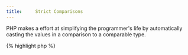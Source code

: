 ```yaml
---
title:     Strict Comparisons
---
```


PHP makes a effort at simplifying the programmer's life by automatically casting the values in a comparison to a comparable type. 

{% highlight php %}
<?php
$x = 0;
if ($x == false) { /* doSomething */ }

{% endhighlight %}


##### Frequent Error

Here, equating `0` to `false` seems quite natural. Under the hood, PHP does turn the integer `0` to its boolean equivalent, which is `false`. The comparison then succeeds. 

{% highlight php %}
<?php
$x = strpos('abc', 'a');
if ($x == false) { /* process error */ } else { /* process finding */}

{% endhighlight %}

Things gets a little more confusing when some information is carried by the type of the value. Here, `strpos` will return `false` if it can't find the needle (`'a'`) in the haystack (`'abc'`). But it will also return `0` if it finds the needle in the first position, which is indexed with 0. 

###### Security Error

The loose equations `==` and `!=` are also a weakness when dealing with passwords. Usually, passwords are not compared directly, but after hashing, using methods like haval, tiger or ripemd128 (Older code may rely on MD5, SHA1 or CRC32). All those hash are strings, containing numbers and letters.

{% highlight php %}
<?php
echo hash('ripemd128','315655854',false);
// 0e251331818775808475952406672980

{% endhighlight %}

When the hash value starts with an `0e`, and is compared using `==` and `!=`, then PHP will first convert the operands to integers before comparing them. This will turn both operands to 0, and even if the strings are not identical, the comparison will conclude so, leaving the application wide open to untrusted users.

{% highlight php %}
<?php
if (hash('ripemd128','315655854',false) == "0e123") {
	print "Matched\n";
};

{% endhighlight %}


###### Recommendations

The recommendation is to use the strict comparison operators `===` or `!==` by default, anywhere there is no good reason to use `==` or `!=`. Always compare the returned value to `false` or `true` explicitly.

As for password related operations, it is also recommended to use the `password_hash()` and `password_verify()` functions.


### Rule Details

This rule targets conditionals that don't compare results with `===` or `!==` to `false` or `true`.

Here is a list of PHP native functions that require strict comparison: 

* `array_search()`
* `collator_compare()`
* `collator_get_sort_key()`
* `current()`
* `fgetc()`
* `file_get_contents()`
* `file_put_contents()`
* `iconv_strpos()`
* `iconv_strrpos()`
* `imagecolorallocate()`
* `imagecolorallocatealpha()`
* `mb_strlen()`
* `next()`
* `pcntl_getpriority()`
* `preg_match()`
* `preg_match_all()`
* `prev()`
* `readdir()`
* `stripos()`
* `strpos()`
* `strripos()`
* `strrpos()`
* `strtok()`

The following code is considered a warning:

{% highlight php %}
<?php
// implicit comparisons
if (strpos('abc', 'a')) {}

// weak comparisons
if (stripos('abc', 'a') == false) {}
if (strrpos('abc', 'a') == 2) {}

// weak and implicit comparisons
if ($res = preg_match('/abc/', $a)) {}

{% endhighlight %}{: .warning }


The following patterns are considered legit:

{% highlight php %}
<?php
// explicit comparisons
if (strpos('abc', 'a') === false) {}
if (strripos('abc', 'a') !== true) {}

// explicit comparison and assignation
if (($res = readdir('.')) === false) {}

{% endhighlight %}{: .good }


### Further Reading

* [Strict vs. Loose Comparisons in PHP](http://www.copterlabs.com/blog/strict-vs-loose-comparisons-in-php/)
* [Magic hashes](https://blog.whitehatsec.com/magic-hashes/)
* [password_verify](http://php.net/function.password-verify)
* [Userland password_hash](https://github.com/ircmaxell/password_compat)
* [Variable comparison cheatsheets](http://phpcheatsheets.com/compare/)

